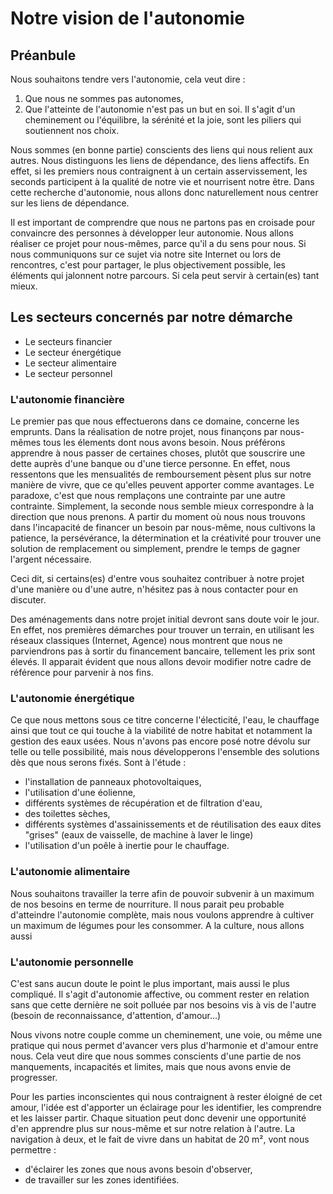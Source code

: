 # Notre vision de l'autonomie
## Préanbule ##
Nous souhaitons tendre vers l'autonomie, cela veut dire :
1. Que nous ne sommes pas autonomes,
2. Que l'atteinte de l'autonomie n'est pas un but en soi. Il s'agit d'un cheminement ou l'équilibre, la sérénité et la joie, sont les piliers qui soutiennent nos choix.

Nous sommes (en bonne partie) conscients des liens qui nous relient aux autres.
Nous distinguons les liens de dépendance, des liens affectifs. En effet, si les premiers nous contraignent à un certain asservissement, les seconds participent à la qualité de notre vie et nourrisent notre être.
Dans cette recherche d'autonomie, nous allons donc naturellement nous centrer sur les liens de dépendance.

Il est important de comprendre que nous ne partons pas en croisade pour convaincre des personnes à développer leur autonomie. Nous allons réaliser ce projet pour nous-mêmes, parce qu'il a du sens pour nous.
Si nous communiquons sur ce sujet via notre site Internet ou lors de rencontres, c'est pour partager, le plus objectivement possible, les éléments qui jalonnent notre parcours. Si cela peut servir à certain(es) tant mieux.

## Les secteurs concernés par notre démarche ##
* Le secteurs financier
* Le secteur énergétique
* Le secteur alimentaire
* Le secteur personnel

### L'autonomie financière ###
Le premier pas que nous effectuerons dans ce domaine, concerne les emprunts. Dans la réalisation de notre projet, nous finançons par nous-mêmes tous les élements dont nous avons besoin.
Nous préférons apprendre à nous passer de certaines choses, plutôt que souscrire une dette auprès d'une banque ou d'une tierce personne.
En effet, nous ressentons que les mensualités de remboursement pèsent plus sur notre manière de vivre, que ce qu'elles peuvent apporter comme avantages.
Le paradoxe, c'est que nous remplaçons une contrainte par une autre contrainte. Simplement, la seconde nous semble mieux correspondre à la direction que nous prenons.
A partir du moment où nous nous trouvons dans l'incapacité de financer un besoin par nous-même, nous cultivons la patience, la persévérance, la détermination et la créativité pour trouver une solution de remplacement ou simplement, prendre le temps de gagner l'argent nécessaire.

Ceci dit, si certains(es) d'entre vous souhaitez contribuer à notre projet d'une manière ou d'une autre, n'hésitez pas à nous contacter pour en discuter.

Des aménagements dans notre projet initial devront sans doute voir le jour. En effet, nos premières démarches pour trouver un terrain, en utilisant les réseaux classiques (Internet, Agence) nous montrent que nous ne parviendrons pas à sortir du financement bancaire, tellement les prix sont élevés.
Il apparait évident que nous allons devoir modifier notre cadre de référence pour parvenir à nos fins.

### L'autonomie énergétique ###
Ce que nous mettons sous ce titre concerne l'électicité, l'eau, le chauffage ainsi que tout ce qui touche à la viabilité de notre habitat et notamment la gestion des eaux usées.
Nous n'avons pas encore posé notre dévolu sur telle ou telle possibilité, mais nous développerons l'ensemble des solutions dès que nous serons fixés.
Sont à l'étude : 
* l'installation de panneaux photovoltaiques,
* l'utilisation d'une éolienne,
* différents systèmes de récupération et de filtration d'eau,
* des toilettes sèches,
* différents systèmes d'assainissements et de réutilisation des eaux dites "grises" (eaux de vaisselle, de machine à laver le linge)
* l'utilisation d'un poêle à inertie pour le chauffage.

### L'autonomie alimentaire ###
Nous souhaitons travailler la terre afin de pouvoir subvenir à un maximum de nos besoins en terme de nourriture.
Il nous parait peu probable d'atteindre l'autonomie complète, mais nous voulons apprendre à cultiver un maximum de légumes pour les consommer.
A la culture, nous allons aussi 

### L'autonomie personnelle ###
C'est sans aucun doute le point le plus important, mais aussi le plus compliqué.
Il s'agit d'autonomie affective, ou comment rester en relation sans que cette dernière ne soit polluée par nos besoins vis à vis de l'autre (besoin de reconnaissance, d'attention, d'amour...)

Nous vivons notre couple comme un cheminement, une voie, ou même une pratique qui nous permet d'avancer vers plus d'harmonie et d'amour entre nous. Cela veut dire que nous sommes conscients d'une partie de nos manquements, incapacités et limites, mais que nous avons envie de progresser.

Pour les parties inconscientes qui nous contraignent à rester éloigné de cet amour, l'idée est d'apporter un éclairage pour les identifier, les comprendre et les laisser partir.
Chaque situation peut donc devenir une opportunité d'en apprendre plus sur nous-même et sur notre relation à l'autre.
La navigation à deux, et le fait de vivre dans un habitat de 20 m², vont nous permettre :
* d'éclairer les zones que nous avons besoin d'observer,
* de travailler sur les zones identifiées.



